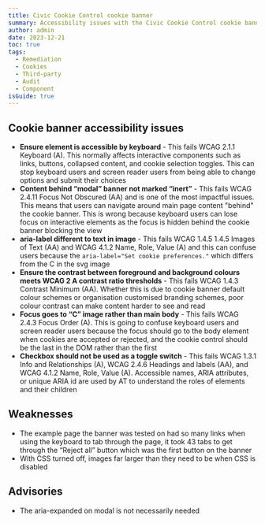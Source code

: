 ```yaml
---
title: Civic Cookie Control cookie banner
summary: Accessibility issues with the Civic Cookie Control cookie banner
author: admin
date: 2023-12-21
toc: true
tags:
  - Remediation
  - Cookies
  - Third-party
  - Audit
  - Component
isGuide: true
---
```

## Cookie banner accessibility issues

* **Ensure element is accessible by keyboard** - This fails WCAG 2.1.1 Keyboard (A). This normally affects interactive components such as links, buttons, collapsed content, and cookie selection toggles. This can stop keyboard users and screen reader users from being able to change options and submit their choices
* **Content behind “modal” banner not marked “inert”** - This fails WCAG 2.4.11 Focus Not Obscured (AA) and is one of the most impactful issues. This means that users can navigate around main page content "behind" the cookie banner. This is wrong because keyboard users can lose focus on interactive elements as the focus is hidden behind the cookie banner blocking the view
* **aria-label different to text in image** - This fails WCAG 1.4.5 1.4.5 Images of Text (AA) and WCAG 4.1.2 Name, Role, Value (A) and this can confuse users because the `aria-label="Set cookie preferences."` which differs from the C in the svg image
* **Ensure the contrast between foreground and background colours meets WCAG 2 A contrast ratio thresholds** - This fails WCAG 1.4.3 Contrast Minimum (AA). Whether this is due to cookie banner default colour schemes or organisation customised branding schemes, poor colour contrast can make content harder to see and read
* **Focus goes to “C” image rather than main body** - This fails WCAG 2.4.3 Focus Order (A). This is going to confuse keyboard users and screen reader users because the focus should go to the body element when cookies are accepted or rejected, and the cookie control should be the last in the DOM rather than the first
* **Checkbox should not be used as a toggle switch** - This fails WCAG 1.3.1 Info and Relationships (A), WCAG 2.4.6 Headings and labels (AA), and WCAG 4.1.2 Name, Role, Value (A). Accessible names, ARIA attributes, or unique ARIA id are used by AT to understand the roles of elements and their children

## Weaknesses

* The example page the banner was tested on had so many links when using the keyboard to tab through the page, it took 43 tabs to get through the “Reject all” button which was the first button on the banner
* With CSS turned off, images far larger than they need to be when CSS is disabled

## Advisories

* The aria-expanded on modal is not necessarily needed